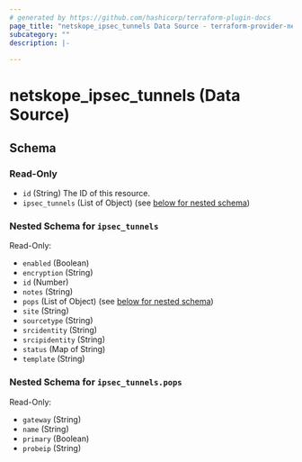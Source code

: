 ```yaml
---
# generated by https://github.com/hashicorp/terraform-plugin-docs
page_title: "netskope_ipsec_tunnels Data Source - terraform-provider-netskope"
subcategory: ""
description: |-
  
---
```


# netskope_ipsec_tunnels (Data Source)





<!-- schema generated by tfplugindocs -->
## Schema

### Read-Only

- `id` (String) The ID of this resource.
- `ipsec_tunnels` (List of Object) (see [below for nested schema](#nestedatt--ipsec_tunnels))

<a id="nestedatt--ipsec_tunnels"></a>
### Nested Schema for `ipsec_tunnels`

Read-Only:

- `enabled` (Boolean)
- `encryption` (String)
- `id` (Number)
- `notes` (String)
- `pops` (List of Object) (see [below for nested schema](#nestedobjatt--ipsec_tunnels--pops))
- `site` (String)
- `sourcetype` (String)
- `srcidentity` (String)
- `srcipidentity` (String)
- `status` (Map of String)
- `template` (String)

<a id="nestedobjatt--ipsec_tunnels--pops"></a>
### Nested Schema for `ipsec_tunnels.pops`

Read-Only:

- `gateway` (String)
- `name` (String)
- `primary` (Boolean)
- `probeip` (String)


